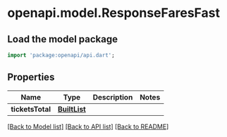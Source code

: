 # openapi.model.ResponseFaresFast

## Load the model package
```dart
import 'package:openapi/api.dart';
```

## Properties
Name | Type | Description | Notes
------------ | ------------- | ------------- | -------------
**ticketsTotal** | [**BuiltList<ResponseFareTicket>**](ResponseFareTicket.md) |  | 

[[Back to Model list]](../README.md#documentation-for-models) [[Back to API list]](../README.md#documentation-for-api-endpoints) [[Back to README]](../README.md)



